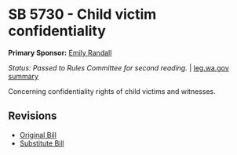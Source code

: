 # SB 5730 - Child victim confidentiality
**Primary Sponsor:** [Emily Randall](/person/leg/randall_em.md)

*Status: Passed to Rules Committee for second reading.* | [leg.wa.gov summary](https://app.leg.wa.gov/billsummary?BillNumber=5730&Year=2021)

Concerning confidentiality rights of child victims and witnesses.

## Revisions
* [Original Bill](1/)
* [Substitute Bill](S/)